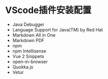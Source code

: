 # VScode插件安装配置
- Java Debugger
- Language Support for Java(TM) by Red Hat
- Markdown All in One
- Markdown PDF
- npm
- npm Intellisense
- Vue 2 Snippets
- open-in-browser
- Quokka.js
- Vetur